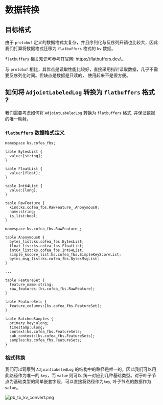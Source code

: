 # 数据转换

## 目标格式

由于 `protobuf` 定义的数据格式太复杂，并且序列化与反序列开销也比较大，因此我们打算将数据格式迁移为 `flatbuffers`
格式的 `kv` 数据。

`flatbuffers` 相关知识可参考其官网: https://flatbuffers.dev/。

与 `protobuf` 相比，其优点是读取性能比较好，直接采用指针读取数据，几乎不需要反序列化时间。但缺点是数据是只读的，
使用起来不是很方便。

## 如何将 `AdjointLabeledLog` 转换为 `flatbuffers` 格式 ?

我们需要考虑如何将 `AdjointLabeledLog` 转换为 `flatbuffers` 格式, 并保证数据的唯一映射。

### `flatbuffers` 数据格式定义

```flatbuffers
namespace ks.cofea_fbs;

table BytesList {
  value:[string];
}

table FloatList {
  value:[float];
}

table Int64List {
  value:[long];
}

table RawFeature {
  kind:ks.cofea_fbs.RawFeature_.Anonymous0;
  name:string;
  is_list:bool;
}

namespace ks.cofea_fbs.RawFeature_;

table Anonymous0 {
  bytes_list:ks.cofea_fbs.BytesList;
  float_list:ks.cofea_fbs.FloatList;
  int64_list:ks.cofea_fbs.Int64List;
  simple_kscore_list:ks.cofea_fbs.SimpleKeyScoreList;
  bytes_msg_list:ks.cofea_fbs.BytesMsgList;
}

...

table FeatureSet {
  feature_name:string;
  raw_features:[ks.cofea_fbs.RawFeature];
}

table FeatureSets {
  feature_columns:[ks.cofea_fbs.FeatureSet];
}

table BatchedSamples {
  primary_key:ulong;
  timestamp:ulong;
  context:ks.cofea_fbs.FeatureSets;
  sub_context:[ks.cofea_fbs.FeatureSets];
  samples:ks.cofea_fbs.FeatureSets;
}
```

### 格式转换

我们可以观察到 `AdjointLabeledLog` 的结构中的路径是唯一的，因此我们可以用此路径作为唯一的 `key`，而 `value` 则可以
统一对应到几种基础类型。对于叶子节点为基础类型的简单嵌套字段，可以直接将路径作为`key`, 叶子节点的数据作为 `value`。

![pb_to_kv_convert.png](../images/problem/kv_feature/pb_to_kv_convert.png)